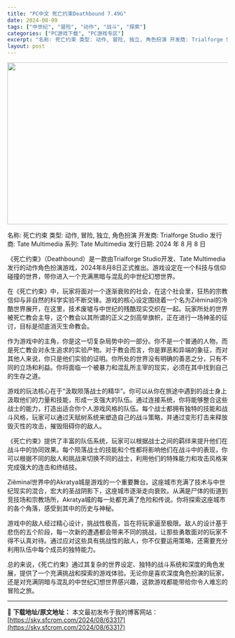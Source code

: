```yaml
---
title: "PC中文 死亡约束Deathbound 7.49G"
date: 2024-08-09
tags: ["中世纪", "冒险", "动作", "战斗", "探索"]
categories: ["PC游戏下载", "PC游戏专区"]
excerpt: "名称: 死亡约束 类型: 动作, 冒险, 独立, 角色扮演 开发商: Trialforge Studio 发行商: Tate Multimedia 系列: Tate Multimedia 发行日期: 2024 年 8 月 8 日 《死亡约束》（Deathbound）是一款由Trialforge St&hellip;"
layout: post
---
```


<img class="aligncenter size-full wp-image-63318" src="https://sky.sfcrom.com/wp-content/uploads/2024/08/2024080906565460.webp" alt="" width="660" height="370" />

名称: 死亡约束
类型: 动作, 冒险, 独立, 角色扮演
开发商: Trialforge Studio
发行商: Tate Multimedia
系列: Tate Multimedia
发行日期: 2024 年 8 月 8 日

《死亡约束》（Deathbound）是一款由Trialforge Studio开发、Tate Multimedia发行的动作角色扮演游戏，2024年8月8日正式推出。游戏设定在一个科技与信仰碰撞的世界，带你进入一个充满黑暗与混乱的中世纪幻想世界。

在《死亡约束》中，玩家将面对一个逐渐衰败的社会，在这个社会里，狂热的宗教信仰与非自然的科学实验不断交锋。游戏的核心设定围绕着一个名为Ziêminal的冷酷世界展开，在这里，技术废墟与中世纪的残酷现实交织在一起。玩家所处的世界被死亡教会主导，这个教会以其所谓的正义之剑高举旗帜，正在进行一场神圣的征讨，目标是彻底消灭生命教会。

作为游戏中的主角，你是这一切复杂局势中的一部分。你不是一个普通的人物，而是死亡教会对永生追求的实验产物。对于教会而言，你是罪恶和异端的象征，而对其他人来说，你只是他们实验的证明。你所处的世界没有明确的善恶之分，只有不同的立场和利益。你将面临一个被暴力和混乱所主宰的现实，必须在其中找到自己的生存之道。

游戏的玩法核心在于“汲取陨落战士的精华”。你可以从你在旅途中遇到的战士身上汲取他们的力量和技能，形成一支强大的队伍。通过连接系统，你将能够整合这些战士的能力，打造出适合你个人游戏风格的队伍。每个战士都拥有独特的技能和战斗风格，玩家可以通过天赋树系统来塑造自己的战斗策略，并通过变形打击来释放毁灭性的攻击，摧毁阻碍你的敌人。

《死亡约束》提供了丰富的队伍系统，玩家可以根据战士之间的羁绊来提升他们在战斗中的协同效果。每个陨落战士的技能和个性都将影响他们在战斗中的表现，你可以根据不同的敌人和挑战来切换不同的战士，利用他们的特殊能力和攻击风格来完成强大的连击和终结技。

Ziêminal世界中的Akratya城是游戏的一个重要舞台。这座城市充满了技术与中世纪现实的混合，宏大的圣战阴影下，这座城市逐渐走向衰败。从满是尸体的街道到竞技场和宗教场所，Akratya城的每一处都充满了危险和传说。你将探索这座城市的各个角落，感受到其中的历史与神秘。

游戏中的敌人经过精心设计，挑战性极高，旨在将玩家逼至极限。敌人的设计基于悲伤的五个阶段，每一次新的遭遇都会带来不同的挑战，让那些勇敢面对的玩家不得不认真对待。通过应对这些具有挑战性的敌人，你不仅要运用策略，还需要充分利用队伍中每个成员的独特能力。

总的来说，《死亡约束》通过其复杂的世界设定、独特的战斗系统和深度的角色发展，提供了一个充满挑战和探索的游戏体验。无论你是喜欢深度角色扮演的玩家，还是对充满阴暗与混乱的中世纪幻想世界感兴趣，这款游戏都能带给你令人难忘的冒险之旅。

---
📖 **下载地址/原文地址：** 本文最初发布于我的博客网站：[https://sky.sfcrom.com/2024/08/63317](https://sky.sfcrom.com/2024/08/63317)
